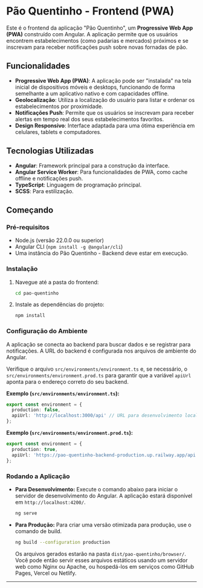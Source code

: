 # Pão Quentinho - Frontend (PWA)

Este é o frontend da aplicação "Pão Quentinho", um **Progressive Web App (PWA)** construído com Angular. A aplicação permite que os usuários encontrem estabelecimentos (como padarias e mercados) próximos e se inscrevam para receber notificações push sobre novas fornadas de pão.

## Funcionalidades

- **Progressive Web App (PWA)**: A aplicação pode ser "instalada" na tela inicial de dispositivos móveis e desktops, funcionando de forma semelhante a um aplicativo nativo e com capacidades offline.
- **Geolocalização**: Utiliza a localização do usuário para listar e ordenar os estabelecimentos por proximidade.
- **Notificações Push**: Permite que os usuários se inscrevam para receber alertas em tempo real dos seus estabelecimentos favoritos.
- **Design Responsivo**: Interface adaptada para uma ótima experiência em celulares, tablets e computadores.

## Tecnologias Utilizadas

- **Angular**: Framework principal para a construção da interface.
- **Angular Service Worker**: Para funcionalidades de PWA, como cache offline e notificações push.
- **TypeScript**: Linguagem de programação principal.
- **SCSS**: Para estilização.

## Começando

### Pré-requisitos

- Node.js (versão 22.0.0 ou superior)
- Angular CLI (`npm install -g @angular/cli`)
- Uma instância do Pão Quentinho - Backend deve estar em execução.

### Instalação

1.  Navegue até a pasta do frontend:
    ```bash
    cd pao-quentinho
    ```
2.  Instale as dependências do projeto:
    ```bash
    npm install
    ```

### Configuração do Ambiente

A aplicação se conecta ao backend para buscar dados e se registrar para notificações. A URL do backend é configurada nos arquivos de ambiente do Angular.

Verifique o arquivo `src/environments/environment.ts` e, se necessário, o `src/environments/environment.prod.ts` para garantir que a variável `apiUrl` aponta para o endereço correto do seu backend.

**Exemplo (`src/environments/environment.ts`):**
```typescript
export const environment = {
  production: false,
  apiUrl: 'http://localhost:3000/api' // URL para desenvolvimento local
};
```

**Exemplo (`src/environments/environment.prod.ts`):**
```typescript
export const environment = {
  production: true,
  apiUrl: 'https://pao-quentinho-backend-production.up.railway.app/api' // URL de produção
};
```

### Rodando a Aplicação

-   **Para Desenvolvimento:**
    Execute o comando abaixo para iniciar o servidor de desenvolvimento do Angular. A aplicação estará disponível em `http://localhost:4200/`.
    ```bash
    ng serve
    ```

-   **Para Produção:**
    Para criar uma versão otimizada para produção, use o comando de build.
    ```bash
    ng build --configuration production
    ```
    Os arquivos gerados estarão na pasta `dist/pao-quentinho/browser/`. Você pode então servir esses arquivos estáticos usando um servidor web como Nginx ou Apache, ou hospedá-los em serviços como GitHub Pages, Vercel ou Netlify.

---